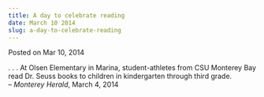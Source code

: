 ```yaml
---
title: A day to celebrate reading
date: March 10 2014
slug: a-day-to-celebrate-reading
---
```


 



<span class="date">Posted on Mar 10, 2014    </span>
<p>. . . At Olsen Elementary in Marina, student-athletes from CSU
Monterey Bay read Dr. Seuss books to children in kindergarten
through third grade.<br>
&#x2013; <em>Monterey Herald</em>, March 4, 2014</br></p>





```
